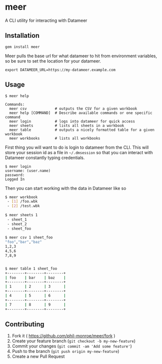 # meer

A CLI utility for interacting with Datameer

## Installation

    gem install meer
    
Meer pulls the base url for what datameer to hit from environment variables, so be sure to set the location for your datameer.

    export DATAMEER_URL=https://my-datameer.example.com

## Usage

``` shell
$ meer help

Commands:
  meer csv             # outputs the CSV for a given workbook
  meer help [COMMAND]  # Describe available commands or one specific command
  meer login           # logs into datameer for quick access
  meer sheets          # lists all sheets in a workbook
  meer table           # outputs a nicely formatted table for a given workbook
  meer workbooks       # lists all workbooks
```

First thing you will want to do is login to datameer from the CLI. This will store your session id as a file in `~/.dmsession` so that you can interact with Datameer constantly typing credentials.

``` shell
$ meer login
username: (user.name)
password:
Logged In
```

Then you can start working with the data in Datameer like so

``` bash
$ meer workbook
 - [1] /foo.wbk
 - [2] /test.wbk
 
$ meer sheets 1
 - sheet_1
 - sheet_2
 - sheet_foo
 
$ meer csv 1 sheet_foo
"foo","bar","baz"
1,2,3
4,5,6
7,8,9


$ meer table 1 sheet_foo
+--------+--------+--------+
| foo    | bar    | baz    |
+--------+--------+--------+
| 1      | 2      | 3      |
+--------+--------+--------+
| 4      | 5      | 6      |
+--------+--------+--------+
| 7      | 8      | 9      |
+--------+--------+--------+
```


## Contributing

1. Fork it ( https://github.com/phil-monroe/meer/fork )
2. Create your feature branch (`git checkout -b my-new-feature`)
3. Commit your changes (`git commit -am 'Add some feature'`)
4. Push to the branch (`git push origin my-new-feature`)
5. Create a new Pull Request
